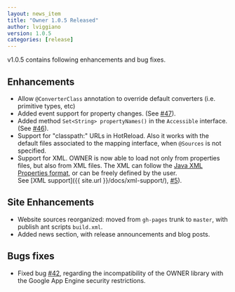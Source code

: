 ```yaml
---
layout: news_item
title: "Owner 1.0.5 Released"
author: lviggiano
version: 1.0.5
categories: [release]
---
```


v1.0.5 contains following enhancements and bug fixes.

Enhancements
------------

 * Allow `@ConverterClass` annotation to override default converters (i.e. primitive types, etc)
 * Added event support for property changes. (See [#47](https://github.com/lviggiano/owner/issues/47)).
 * Added method `Set<String> propertyNames()` in the `Accessible` interface.
  (See [#46](https://github.com/lviggiano/owner/issues/46)).
 * Support for "classpath:" URLs in HotReload. Also it works with the default files associated to the mapping
   interface, when `@Sources` is not specified.
 * Support for XML. OWNER is now able to load not only from properties files, but also from XML files. The XML
   can follow the [Java XML Properties format](http://docs.oracle.com/javase/7/docs/api/java/util/Properties.html),
   or can be freely defined by the user.<br/>
   See [XML support]({{ site.url }}/docs/xml-support/), [#5](https://github.com/lviggiano/owner/issues/5)).

Site Enhancements
-----------------
 * Website sources reorganized: moved from `gh-pages` trunk to `master`, with publish ant scripts `build.xml`.
 * Added news section, with release announcements and blog posts.

Bugs fixes
----------

 * Fixed bug [#42](https://github.com/lviggiano/owner/issues/42), regarding the incompatibility of the OWNER
   library with the Google App Engine security restrictions.


